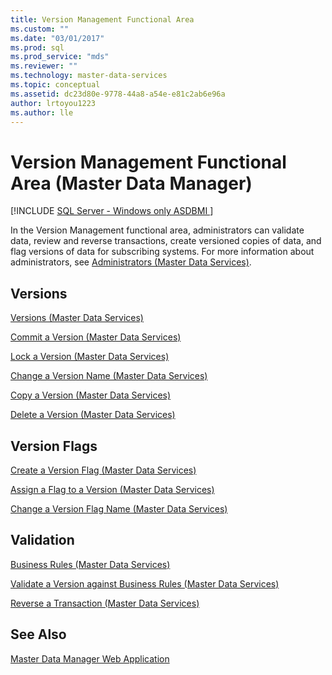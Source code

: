 ```yaml
---
title: Version Management Functional Area
ms.custom: ""
ms.date: "03/01/2017"
ms.prod: sql
ms.prod_service: "mds"
ms.reviewer: ""
ms.technology: master-data-services
ms.topic: conceptual
ms.assetid: dc23d80e-9778-44a8-a54e-e81c2ab6e96a
author: lrtoyou1223
ms.author: lle
---
```

# Version Management Functional Area (Master Data Manager)

[!INCLUDE [SQL Server - Windows only ASDBMI  ](../includes/applies-to-version/sql-windows-only-asdbmi.md)]

  In the Version Management functional area, administrators can validate data, review and reverse transactions, create versioned copies of data, and flag versions of data for subscribing systems. For more information about administrators, see [Administrators &#40;Master Data Services&#41;](../master-data-services/administrators-master-data-services.md).  
  
## Versions  
 [Versions &#40;Master Data Services&#41;](../master-data-services/versions-master-data-services.md)  
  
 [Commit a Version &#40;Master Data Services&#41;](../master-data-services/commit-a-version-master-data-services.md)  
  
 [Lock a Version &#40;Master Data Services&#41;](../master-data-services/lock-a-version-master-data-services.md)  
  
 [Change a Version Name &#40;Master Data Services&#41;](../master-data-services/change-a-version-name-master-data-services.md)  
  
 [Copy a Version &#40;Master Data Services&#41;](../master-data-services/copy-a-version-master-data-services.md)  
  
 [Delete a Version &#40;Master Data Services&#41;](../master-data-services/delete-a-version-master-data-services.md)  
  
## Version Flags  
 [Create a Version Flag &#40;Master Data Services&#41;](../master-data-services/create-a-version-flag-master-data-services.md)  
  
 [Assign a Flag to a Version &#40;Master Data Services&#41;](../master-data-services/assign-a-flag-to-a-version-master-data-services.md)  
  
 [Change a Version Flag Name &#40;Master Data Services&#41;](../master-data-services/change-a-version-flag-name-master-data-services.md)  
  
## Validation  
 [Business Rules &#40;Master Data Services&#41;](../master-data-services/business-rules-master-data-services.md)  
  
 [Validate a Version against Business Rules &#40;Master Data Services&#41;](../master-data-services/validate-a-version-against-business-rules-master-data-services.md)  
  
 [Reverse a Transaction &#40;Master Data Services&#41;](../master-data-services/reverse-a-transaction-master-data-services.md)  
  
## See Also  
 [Master Data Manager Web Application](../master-data-services/master-data-manager-web-application.md)  
  
  
